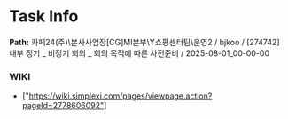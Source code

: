 # Task Info

**Path:** 카페24(주)\본사사업장\[CG]MI본부\Y쇼핑센터팀\운영2 / bjkoo / [274742] 내부 정기 _ 비정기 회의 _ 회의 목적에 따른 사전준비 / 2025-08-01_00-00-00

### WIKI
- ["https://wiki.simplexi.com/pages/viewpage.action?pageId=2778606092"]

